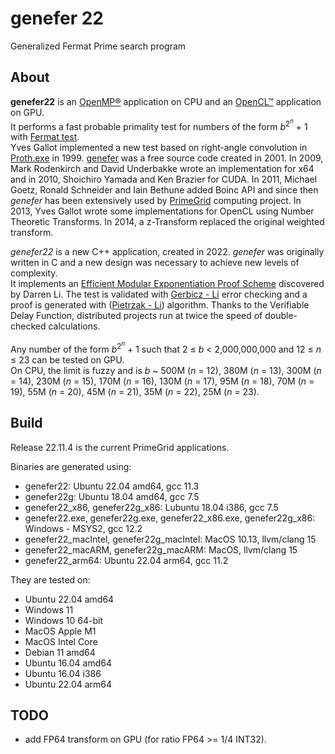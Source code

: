 # genefer 22
Generalized Fermat Prime search program

<!---
[![Linux build](https://github.com/galloty/genefer22/actions/workflows/linux.yml/badge.svg?branch=main)](https://github.com/galloty/genefer22/actions/workflows/linux.yml)
[![macOS build](https://github.com/galloty/genefer22/actions/workflows/macOS.yml/badge.svg?branch=main)](https://github.com/galloty/genefer22/actions/workflows/macOS.yml)
-->
## About

**genefer22** is an [OpenMP®](https://www.openmp.org/) application on CPU and an [OpenCL™](https://www.khronos.org/opencl/) application on GPU.  
It performs a fast probable primality test for numbers of the form *b*<sup>2<sup>*n*</sup></sup> + 1 with [Fermat test](https://en.wikipedia.org/wiki/Fermat_primality_test).  
Yves Gallot implemented a new test based on right-angle convolution in [Proth.exe](https://www.ams.org/journals/mcom/2002-71-238/S0025-5718-01-01350-3/S0025-5718-01-01350-3.pdf) in 1999. [genefer](https://doi.org/10.5334/jors.ca) was a free source code created in 2001. In 2009, Mark Rodenkirch and David Underbakke wrote an implementation for x64 and in 2010, Shoichiro Yamada and Ken Brazier for CUDA. In 2011, Michael Goetz, Ronald Schneider and Iain Bethune added Boinc API and since then *genefer* has been extensively used by [PrimeGrid](https://www.primegrid.com/forum_forum.php?id=75) computing project. In 2013, Yves Gallot wrote some implementations for OpenCL using Number Theoretic Transforms. In 2014, a z-Transform replaced the original weighted transform.  

*genefer22* is a new C++ application, created in 2022. *genefer* was originally written in C and a new design was necessary to achieve new levels of complexity.  
It implements an [Efficient Modular Exponentiation Proof Scheme](https://arxiv.org/abs/2209.15623) discovered by Darren Li.
The test is validated with [Gerbicz - Li](https://www.mersenneforum.org/showthread.php?t=22510) error checking and a proof is generated with ([Pietrzak - Li](https://eprint.iacr.org/2018/627.pdf)) algorithm. Thanks to the Verifiable Delay Function, distributed projects run at twice the speed of double-checked calculations.  

Any number of the form *b*<sup>2<sup>*n*</sup></sup> + 1 such that 2 &le; *b* < 2,000,000,000 and 12 &le; *n* &le; 23 can be tested on GPU.  
On CPU, the limit is fuzzy and is *b* ~ 500M (*n* = 12), 380M (*n* = 13), 300M (*n* = 14), 230M (*n* = 15), 170M (*n* = 16), 130M (*n* = 17), 95M (*n* = 18), 70M (*n* = 19), 55M (*n* = 20), 45M (*n* = 21), 35M (*n* = 22), 25M (*n* = 23).  

## Build

Release 22.11.4 is the current PrimeGrid applications.  

Binaries are generated using:  
 - genefer22: Ubuntu 22.04 amd64, gcc 11.3  
 - genefer22g: Ubuntu 18.04 amd64, gcc 7.5  
 - genefer22_x86, genefer22g_x86: Lubuntu 18.04 i386, gcc 7.5  
 - genefer22.exe, genefer22g.exe, genefer22_x86.exe, genefer22g_x86: Windows - MSYS2, gcc 12.2  
 - genefer22_macIntel, genefer22g_macIntel: MacOS 10.13, llvm/clang 15  
 - genefer22_macARM, genefer22g_macARM: MacOS, llvm/clang 15  
 - genefer22_arm64: Ubuntu 22.04 arm64, gcc 11.2  

They are tested on:  
 - Ubuntu 22.04 amd64  
 - Windows 11  
 - Windows 10 64-bit  
 - MacOS Apple M1  
 - MacOS Intel Core  
 - Debian 11 amd64  
 - Ubuntu 16.04 amd64  
 - Ubuntu 16.04 i386  
 - Ubuntu 22.04 arm64  

## TODO

 - add FP64 transform on GPU (for ratio FP64 >= 1/4 INT32).  
